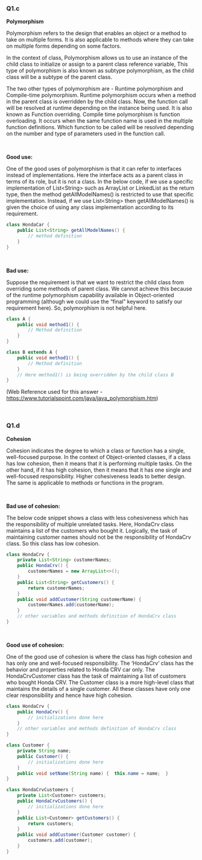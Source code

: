 ### Q1.c

**Polymorphism**

Polymorphism refers to the design that enables an object or a method to take on multiple forms. It is also applicable to methods where they can take on 
multiple forms depending on some factors.

In the context of class, Polymorphism allows us to use an instance of the child class to initialize or assign to a parent class reference variable, This type of polymorphism is also known as subtype polymorphism, as the child class will be a subtype of the parent class. 

The two other types of polymorphism are - Runtime polymorphism and Compile-time polymorphism. Runtime polymorphism occurs when a method in the parent class is overridden by the child class. Now, the function call will be resolved at runtime depending on the instance being used. It is also known as Function overriding. Compile time polymorphism is function overloading. It occurs when the same function name is used in the multiple function definitions. Which function to be called will be resolved depending on the number and type of parameters used in the function call.  

<br/>

**Good use:**

One of the good uses of polymorphism is that it can refer to interfaces instead of implementations. Here the interface acts as a parent class in terms of its role, but it is not a class. In the below code, if we use a specific implementation of List\<String> such as ArrayList or LinkedList as the return type, then the method getAllModelNames() is restricted to use that specific implementation. Instead, if we use List\<String> then getAllModelNames() is given the choice of using any class implementation according to its requirement.

```java
class HondaCar {
    public List<String> getAllModelNames() {
        // method definition
    }
}
```

<br/>

**Bad use:**

Suppose the requirement is that we want to restrict the child class from overriding some methods of parent class. We cannot achieve this because of the runtime polymorphism capability available in Object-oriented programming (although we could use the “final” keyword to satisfy our requirement here). So, polymorphism is not helpful here.

```java
class A {
    public void method1() {
        // Method definition
    }
}

class B extends A {
    public void method1() {
        // Method definition
    }
    // Here method1() is being overridden by the child class B
}
```


(Web Reference used for this answer - https://www.tutorialspoint.com/java/java_polymorphism.htm)

<br/>


### Q1.d

**Cohesion**

Cohesion indicates the degree to which a class or function has a single, well-focused purpose. In the context of Object-oriented classes, if a class has low cohesion, then it means that it is performing multiple tasks. On the other hand, if it has high cohesion, then it means that it has one single and well-focused responsibility. Higher cohesiveness leads to better design. The same is applicable to methods or functions in the program.


<br/>

**Bad use of cohesion:**

The below code snippet shows a class with less cohesiveness which has the responsibility of multiple unrelated tasks. Here, HondaCrv class maintains a list of the customers who bought it. Logically, the task of maintaining customer names should not be the responsibility of HondaCrv class. So this class has low cohesion.

```java
class HondaCrv {
    private List<String> customerNames;
    public HondaCrv() {
        customerNames = new ArrayList<>();
    }
    public List<String> getCustomers() {
        return customerNames;
    }
    public void addCustomer(String customerName) {
        customerNames.add(customerName);
    }
    // other variables and methods definition of HondaCrv class
}
```

<br/>

**Good use of cohesion:**

One of the good use of cohesion is where the class has high cohesion and has only one and well-focused responsibility. The ‘HondaCrv’ class has the behavior and properties related to Honda CRV car only. The HondaCrvCustomer class has the task of maintaining a list of customers who bought Honda CRV. The Customer  class is a more high-level class that maintains the details of a single customer. All these classes have only one clear responsibility and hence have high cohesion.

```java
class HondaCrv {
    public HondaCrv() {
        // initializations done here
    }
    // other variables and methods definition of HondaCrv class
}

class Customer {
    private String name;
    public Customer() {
        // initializations done here
    }
    public void setName(String name) {  this.name = name;  }
}

class HondaCrvCustomers {
    private List<Customer> customers;
    public HondaCrvCustomers() {
        // initializations done here
    }
    public List<Customer> getCustomers() {
        return customers;
    }
    public void addCustomer(Customer customer) {
        customers.add(customer);
    }
}
```